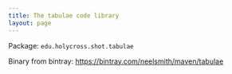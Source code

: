 ```yaml
---
title: The tabulae code library
layout: page
---
```



Package: `edu.holycross.shot.tabulae`


Binary from bintray: <https://bintray.com/neelsmith/maven/tabulae>
